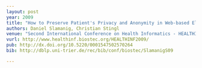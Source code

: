 ```yaml
---
layout: post
year: 2009
title: "How to Preserve Patient's Privacy and Anonymity in Web-based Electronic Health Records (Best student paper award)"
authors: Daniel Slamanig, Christian Stingl
venue: "Second International Conference on Health Informatics - HEALTHINF 2009"
vurl: http://www.healthinf.biostec.org/HEALTHINF2009/
pub: http://dx.doi.org/10.5220/0001547502570264
bib: http://dblp.uni-trier.de/rec/bib/conf/biostec/SlamanigS09

---
```


